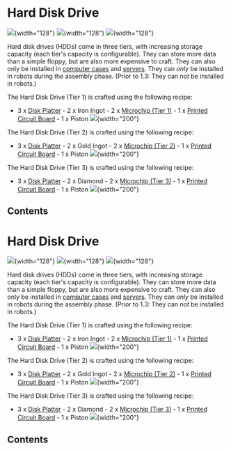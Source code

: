 # Hard Disk Drive

![](/items/hdd1.png){width="128"} ![](/items/hdd2.png){width="128"}
![](/items/hdd3.png){width="128"}

Hard disk drives (HDDs) come in three tiers, with increasing storage
capacity (each tier's capacity is configurable). They can store more
data than a simple floppy, but are also more expensive to craft. They
can also only be installed in [computer cases](/block/case) and
[servers](/item/server). They can *only* be installed in robots during
the assembly phase. (Prior to 1.3: They can *not* be installed in
robots.)

The Hard Disk Drive (Tier 1) is crafted using the following recipe:

- 3 x [Disk Platter](/item/materials) - 2 x Iron Ingot - 2 x [Microchip
(Tier 1)](/item/materials) - 1 x [Printed Circuit
Board](/item/materials) - 1 x Piston
![](/recipes/items/t1hdd.png){width="200"}

The Hard Disk Drive (Tier 2) is crafted using the following recipe:

- 3 x [Disk Platter](/item/materials) - 2 x Gold Ingot - 2 x [Microchip
(Tier 2)](/item/materials) - 1 x [Printed Circuit
Board](/item/materials) - 1 x Piston
![](/recipes/items/t2hdd.png){width="200"}

The Hard Disk Drive (Tier 3) is crafted using the following recipe:

- 3 x [Disk Platter](/item/materials) - 2 x Diamond - 2 x [Microchip
(Tier 3)](/item/materials) - 1 x [Printed Circuit
Board](/item/materials) - 1 x Piston
![](/recipes/items/t3hdd.png){width="200"}

## Contents

# Hard Disk Drive

![](/items/hdd1.png){width="128"} ![](/items/hdd2.png){width="128"}
![](/items/hdd3.png){width="128"}

Hard disk drives (HDDs) come in three tiers, with increasing storage
capacity (each tier's capacity is configurable). They can store more
data than a simple floppy, but are also more expensive to craft. They
can also only be installed in [computer cases](/block/case) and
[servers](/item/server). They can *only* be installed in robots during
the assembly phase. (Prior to 1.3: They can *not* be installed in
robots.)

The Hard Disk Drive (Tier 1) is crafted using the following recipe:

- 3 x [Disk Platter](/item/materials) - 2 x Iron Ingot - 2 x [Microchip
(Tier 1)](/item/materials) - 1 x [Printed Circuit
Board](/item/materials) - 1 x Piston
![](/recipes/items/t1hdd.png){width="200"}

The Hard Disk Drive (Tier 2) is crafted using the following recipe:

- 3 x [Disk Platter](/item/materials) - 2 x Gold Ingot - 2 x [Microchip
(Tier 2)](/item/materials) - 1 x [Printed Circuit
Board](/item/materials) - 1 x Piston
![](/recipes/items/t2hdd.png){width="200"}

The Hard Disk Drive (Tier 3) is crafted using the following recipe:

- 3 x [Disk Platter](/item/materials) - 2 x Diamond - 2 x [Microchip
(Tier 3)](/item/materials) - 1 x [Printed Circuit
Board](/item/materials) - 1 x Piston
![](/recipes/items/t3hdd.png){width="200"}

## Contents
